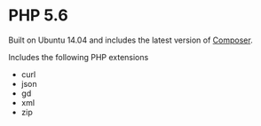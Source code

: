 # PHP 5.6

Built on Ubuntu 14.04 and includes the latest version of [Composer](https://getcomposer.org).

Includes the following PHP extensions
- curl
- json
- gd
- xml
- zip
